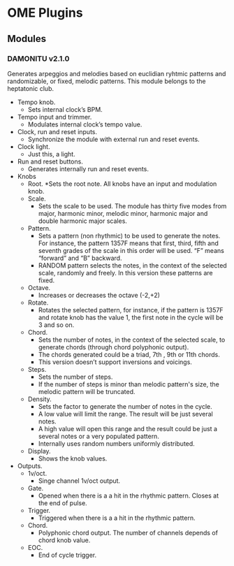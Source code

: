# OME Plugins
## Modules
### DAMONITU v2.1.0

Generates arpeggios and melodies based on euclidian ryhtmic patterns and randomizable, or fixed, melodic patterns. This module belongs to the heptatonic club.

* Tempo knob. 
  * Sets internal clock’s BPM.
* Tempo input and trimmer. 
    * Modulates internal clock’s tempo value.
* Clock, run and reset inputs.
  * Synchronize the module with external run and reset events.
* Clock light.
  * Just this, a light.
* Run and reset buttons.
  * Generates internally run and reset events.
* Knobs
  * Root.
    *Sets the root note. All knobs have an input and modulation knob.
  * Scale.
    * Sets the scale to be used. The module has thirty five modes from major, harmonic minor, melodic minor, harmonic major and double harmonic major scales.
  * Pattern.
    * Sets a pattern (non rhythmic) to be used to generate the notes. For instance, the pattern 1357F means that first, third, fifth and seventh grades of the scale in this order will be used. “F” means “forward” and “B” backward. 
    * RANDOM pattern selects the notes, in the context of the selected scale, randomly and freely. In this version these patterns are fixed. 
  * Octave. 
    * Increases or decreases the octave (-2,+2)
  * Rotate.
    * Rotates the selected pattern, for instance, if the pattern is 1357F and rotate knob has the value 1, the first note in the cycle will be 3 and so on. 
  * Chord.
    * Sets the number of notes, in the context of the selected scale, to generate chords (through chord polyphonic output). 
    * The chords generated could be a triad, 7th , 9th or 11th chords.
    * This version doesn’t support inversions and voicings.
  * Steps.
    * Sets the number of steps. 
    * If the number of steps is minor than melodic pattern's size, the melodic pattern will be truncated.
  * Density.
    * Sets the factor to generate the number of notes in the cycle. 
    * A low value will limit the range. The result will be just several notes.
    * A high value will open this range and the result could be just a several notes or a very populated pattern.
    * Internally uses random numbers uniformly distributed.
  * Display.
    * Shows the knob values.
* Outputs.
  * 1v/oct. 
    * Singe channel 1v/oct output.
  * Gate. 
    * Opened when there is a a hit in the rhythmic pattern. Closes at the end of pulse.
  * Trigger. 
    * Triggered when there is a a hit in the rhythmic pattern.
  * Chord.
    * Polyphonic chord output. The number of channels depends of chord knob value.
  * EOC.
    * End of cycle trigger. 

